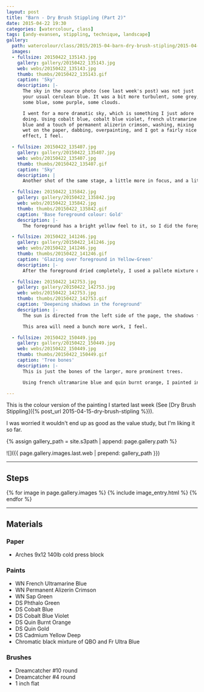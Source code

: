 ```yaml
---
layout: post
title: "Barn - Dry Brush Stippling (Part 2)"
date: 2015-04-22 19:30
categories: [watercolour, class]
tags: [andy-evansen, stippling, technique, landscape]
gallery:
  path: watercolour/class/2015/2015-04-barn-dry-brush-stipling/2015-04-22-class/
  images:
  - fullsize: 20150422_135143.jpg
    gallery: gallery/20150422_135143.jpg
    web: webs/20150422_135143.jpg
    thumb: thumbs/20150422_135143.gif
    caption: 'Sky'
    description: |-
      The sky in the source photo (see last week's post) was not just
      your usual cerulean blue. It was a bit more turbulent, some grey,
      some blue, some purple, some clouds.

      I went for a more dramatic sky, which is something I just adore
      doing. Using cobalt blue, cobalt blue violet, french ultramarine
      blue and a touch of permanent alizerin crimson, washing, mixing
      wet on the paper, dabbing, overpainting, and I got a fairly nice
      effect, I feel.

  - fullsize: 20150422_135407.jpg
    gallery: gallery/20150422_135407.jpg
    web: webs/20150422_135407.jpg
    thumb: thumbs/20150422_135407.gif
    caption: 'Sky'
    description: |
      Another shot of the same stage, a little more in focus, and a little more uniform in lighting.

  - fullsize: 20150422_135842.jpg
    gallery: gallery/20150422_135842.jpg
    web: webs/20150422_135842.jpg
    thumb: thumbs/20150422_135842.gif
    caption: 'Base foreground colour: Gold'
    description: |-
      The foreground has a bright yellow feel to it, so I did the foreground underpainting in Quin Gold, which is a very bright, lively yellow tone.

  - fullsize: 20150422_141246.jpg
    gallery: gallery/20150422_141246.jpg
    web: webs/20150422_141246.jpg
    thumb: thumbs/20150422_141246.gif
    caption: 'Glazing over foreground in Yellow-Green'
    description: |-
      After the foreground dried completely, I used a pallete mixture of Sap Green and Cadmium Yellow Deep to give it a rather nice grassy colour in direct sunlight.

  - fullsize: 20150422_142753.jpg
    gallery: gallery/20150422_142753.jpg
    web: webs/20150422_142753.jpg
    thumb: thumbs/20150422_142753.gif
    caption: 'Deepening shadows in the foreground'
    description: |-
      The sun is directed from the left side of the page, the shadows falling from left to right. Something is casting the shadows, we don't know what, but can surmise it to be a line of trees.

      This area will need a bunch more work, I feel.

  - fullsize: 20150422_150449.jpg
    gallery: gallery/20150422_150449.jpg
    web: webs/20150422_150449.jpg
    thumb: thumbs/20150422_150449.gif
    caption: 'Tree bones'
    description: |-
      This is just the bones of the larger, more prominent trees.

      Using french ultramarine blue and quin burnt orange, I painted in the tree trunks, alternating and blending the colours directly on the page, using a number 4 round brush. This might be one of my favourite things to paint besides skies.

---
```


This is the colour version of the painting I started last week (See
[Dry Brush Stippling]({% post_url 2015-04-15-dry-brush-stipling %})).


I was worried it wouldn't end up as good as the value study, but I'm
liking it so far.

{% assign gallery_path = site.s3path | append: page.gallery.path %}

![]({{ page.gallery.images.last.web | prepend: gallery_path }})

*******

## Steps

{% for image in page.gallery.images %}
{% include image_entry.html %}
{% endfor %}


*******

## Materials

### Paper

* Arches 9x12 140lb cold press block

### Paints

* WN French Ultramarine Blue
* WN Permanent Alizerin Crimson
* WN Sap Green
* DS Phthalo Green
* DS Cobalt Blue
* DS Cobalt Blue Violet
* DS Quin Burnt Orange
* DS Quin Gold
* DS Cadmium Yellow Deep
* Chromatic black mixture of QBO and Fr Ultra Blue

### Brushes

* Dreamcatcher #10 round
* Dreamcatcher #4 round
* 1 inch flat
